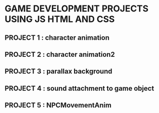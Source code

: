 # GAME DEVELOPMENT PROJECTS USING JS HTML AND CSS

## PROJECT 1 : **character animation**

<div>
</div>
<!-- details here -->

## PROJECT 2 : **character animation2**

<div>
</div>
<!-- details here -->

## PROJECT 3 : **parallax background**

<div>
</div>
<!-- details here -->

## PROJECT 4 : **sound attachment to game object**

<div>
</div>
<!-- details here -->

## PROJECT 5 : **NPCMovementAnim**

<div>
</div>
<!-- details here -->
